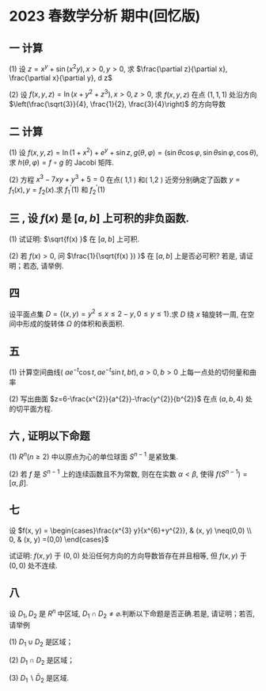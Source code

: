 # 2023 春数学分析 期中(回忆版)

## 一 计算

(1) 设 $z=x^{y}+\sin \left(x^{2} y\right) , x>0, y>0$, 求 $\frac{\partial z}{\partial x}, \frac{\partial x}{\partial y}, d z$

(2) 设 $f(x, y, z) =\ln \left(x+y^{2}+z^{3}\right) , x>0, z>0$, 求 $f(x, y, z)$ 在点 $(1,1,1)$ 处沿方向 $\left(\frac{\sqrt{3}}{4}, \frac{1}{2}, \frac{3}{4}\right)$ 的方向导数

## 二 计算

(1) 设 $f(x, y, z) =\ln \left(1+x^{2}\right) +e^{y}+\sin z, g(\theta, \varphi) =(\sin \theta \cos \varphi, \sin \theta \sin \varphi, \cos \theta)$, 求 $h(\theta, \varphi) =f \circ g$ 的 Jacobi 矩阵.

(2) 方程 $x^{3}-7 x y+y^{3}+5=0$ 在点( 1,1 ) 和( 1,2 ) 近旁分别确定了函数 $y=f_{1}(x) , y=f_{2}(x)$.求 $f_{1}^{\prime}(1)$ 和 $f_{2}^{\prime}(1)$

## 三 , 设 $f(x)$ 是 $[a, b]$ 上可积的非负函数.

(1) 试证明: $\sqrt{f(x) }$ 在 $[a, b]$ 上可积.

(2) 若 $f(x)>0$, 问 $\frac{1}{\sqrt{f(x) }) }$ 在 $[a, b]$ 上是否必可积? 若是, 请证明；若态, 请举例.

## 四

设平面点集 $D=\left\{(x, y) =y^{2} \leq x \leq 2-y, 0 \leq y \leq 1\right\}$.求 $D$ 绕 $x$ 轴旋转一周, 在空间中形成的旋转体 $\Omega$ 的体积和表面积.

## 五

(1) 计算空间曲线( $\left.a e^{-t} \cos t, a e^{-t} \sin t, b t\right) , a>0, b>0$ 上每一点处的切何量和曲率

(2) 写出曲面 $z=6-\frac{x^{2}}{a^{2}}-\frac{y^{2}}{b^{2}}$ 在点 $(a, b, 4)$ 处的切平面方程.

## 六  , 证明以下命题

(1) $R^{n}(n \geqslant 2)$ 中以原点为心的单位球面 $S^{n-1}$ 是紧致集.

(2) 若 $f$ 是 $S^{n-1}$ 上的连续函数且不为常数, 则在在实数 $\alpha<\beta$, 使得 $f\left(S^{n-1}\right) =[\alpha, \beta]$.

## 七

设 $f(x, y) = \begin{cases}\frac{x^{3} y}{x^{6}+y^{2}}, & (x, y) \neq(0,0) \\ 0, & (x, y) =(0,0) \end{cases}$

试证明:  $f(x, y)$ 于 $(0,0)$ 处沿任何方向的方向导数皆存在并且相等, 但 $f(x, y)$ 于 $(0,0)$ 处不连续.

## 八

设 $D_{1}, D_{2}$ 是 $R^{n}$ 中区域, $D_{1} \cap D_{2} \neq \varnothing$.判断以下命题是否正确.若是, 请证明；若否, 请举例

(1) $D_{1} \cup D_{2}$ 是区域；

(2) $D_{1} \cap D_{2}$ 是区域；

(3) $D_{1} \backslash \bar{D}_{2}$ 是区域.
